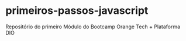 # primeiros-passos-javascript

Repositório do primeiro Módulo 
do Bootcamp Orange Tech + 
Plataforma DIO
